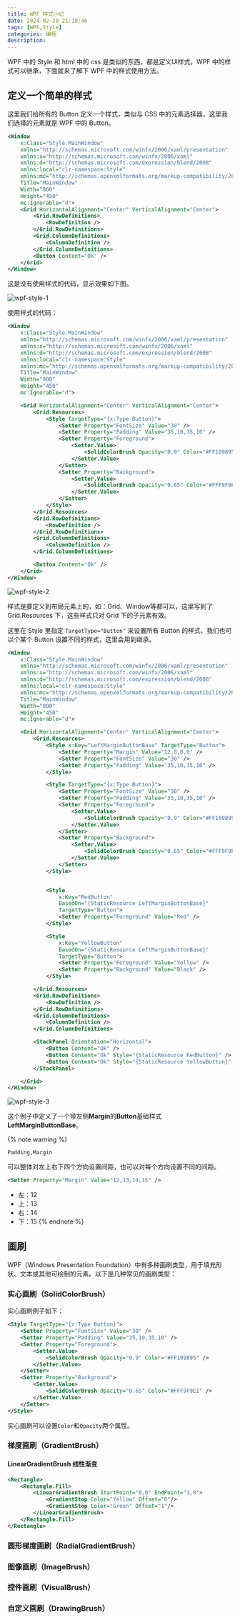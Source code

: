 ```yaml
---
title: WPF 样式小记
date: 2024-02-28 21:18:46
tags: [WPF,Style]
categories: 编程
description:
---
```


WPF 中的 Style 和 html 中的 css 是类似的东西，都是定义UI样式，WPF 中的样式可以继承，下面就来了解下 WPF 中的样式使用方法。

## 定义一个简单的样式

这里我们给所有的 Button 定义一个样式，类似与 CSS 中的元素选择器，这里我们选择的元素就是 WPF 中的 Button。

```xml
<Window
    x:Class="Style.MainWindow"
    xmlns="http://schemas.microsoft.com/winfx/2006/xaml/presentation"
    xmlns:x="http://schemas.microsoft.com/winfx/2006/xaml"
    xmlns:d="http://schemas.microsoft.com/expression/blend/2008"
    xmlns:local="clr-namespace:Style"
    xmlns:mc="http://schemas.openxmlformats.org/markup-compatibility/2006"
    Title="MainWindow"
    Width="800"
    Height="450"
    mc:Ignorable="d">
    <Grid HorizontalAlignment="Center" VerticalAlignment="Center">
        <Grid.RowDefinitions>
            <RowDefinition />
        </Grid.RowDefinitions>
        <Grid.ColumnDefinitions>
            <ColumnDefinition />
        </Grid.ColumnDefinitions>
        <Button Content="Ok" />
    </Grid>
</Window>

```

这是没有使用样式的代码，显示效果如下图。

![wpf-style-1](/img/post_img/wpf-style-1.png)

使用样式的代码：

```xml
<Window
    x:Class="Style.MainWindow"
    xmlns="http://schemas.microsoft.com/winfx/2006/xaml/presentation"
    xmlns:x="http://schemas.microsoft.com/winfx/2006/xaml"
    xmlns:d="http://schemas.microsoft.com/expression/blend/2008"
    xmlns:local="clr-namespace:Style"
    xmlns:mc="http://schemas.openxmlformats.org/markup-compatibility/2006"
    Title="MainWindow"
    Width="800"
    Height="450"
    mc:Ignorable="d">

    <Grid HorizontalAlignment="Center" VerticalAlignment="Center">
        <Grid.Resources>
            <Style TargetType="{x:Type Button}">
                <Setter Property="FontSize" Value="30" />
                <Setter Property="Padding" Value="35,10,35,10" />
                <Setter Property="Foreground">
                    <Setter.Value>
                        <SolidColorBrush Opacity="0.9" Color="#FF109895" />
                    </Setter.Value>
                </Setter>
                <Setter Property="Background">
                    <Setter.Value>
                        <SolidColorBrush Opacity="0.65" Color="#FFF9F9E1" />
                    </Setter.Value>
                </Setter>
            </Style>
        </Grid.Resources>
        <Grid.RowDefinitions>
            <RowDefinition />
        </Grid.RowDefinitions>
        <Grid.ColumnDefinitions>
            <ColumnDefinition />
        </Grid.ColumnDefinitions>

        <Button Content="Ok" />
    </Grid>
</Window>
```

![wpf-style-2](/img/post_img/wpf-style-2.png)

样式是要定义到布局元素上的，如：Grid、Window等都可以，这里写到了 Grid.Resources 下，这些样式只对 Grid 下的子元素有效。

这里在 Style 里指定 `TargetType="Button"` 来设置所有 Button 的样式，我们也可以个某个 Button 设置不同的样式，这里会用到继承。

```xml
<Window
    x:Class="Style.MainWindow"
    xmlns="http://schemas.microsoft.com/winfx/2006/xaml/presentation"
    xmlns:x="http://schemas.microsoft.com/winfx/2006/xaml"
    xmlns:d="http://schemas.microsoft.com/expression/blend/2008"
    xmlns:local="clr-namespace:Style"
    xmlns:mc="http://schemas.openxmlformats.org/markup-compatibility/2006"
    Title="MainWindow"
    Width="800"
    Height="450"
    mc:Ignorable="d">

    <Grid HorizontalAlignment="Center" VerticalAlignment="Center">
        <Grid.Resources>
            <Style x:Key="LeftMarginButtonBase" TargetType="Button">
                <Setter Property="Margin" Value="12,0,0,0" />
                <Setter Property="FontSize" Value="30" />
                <Setter Property="Padding" Value="35,10,35,10" />
            </Style>

            <Style TargetType="{x:Type Button}">
                <Setter Property="FontSize" Value="30" />
                <Setter Property="Padding" Value="35,10,35,10" />
                <Setter Property="Foreground">
                    <Setter.Value>
                        <SolidColorBrush Opacity="0.9" Color="#FF109895" />
                    </Setter.Value>
                </Setter>
                <Setter Property="Background">
                    <Setter.Value>
                        <SolidColorBrush Opacity="0.65" Color="#FFF9F9E1" />
                    </Setter.Value>
                </Setter>
            </Style>


            <Style
                x:Key="RedButton"
                BasedOn="{StaticResource LeftMarginButtonBase}"
                TargetType="Button">
                <Setter Property="Foreground" Value="Red" />
            </Style>

            <Style
                x:Key="YellowButton"
                BasedOn="{StaticResource LeftMarginButtonBase}"
                TargetType="Button">
                <Setter Property="Foreground" Value="Yellow" />
                <Setter Property="Background" Value="Black" />
            </Style>

        </Grid.Resources>
        <Grid.RowDefinitions>
            <RowDefinition />
        </Grid.RowDefinitions>
        <Grid.ColumnDefinitions>
            <ColumnDefinition />
        </Grid.ColumnDefinitions>

        <StackPanel Orientation="Horizontal">
            <Button Content="Ok" />
            <Button Content="Ok" Style="{StaticResource RedButton}" />
            <Button Content="Ok" Style="{StaticResource YellowButton}" />
        </StackPanel>

    </Grid>
</Window>

```

![wpf-style-3](/img/post_img/wpf-style-3.png)

这个例子中定义了一个带左侧**Margin**的**Button**基础样式**LeftMarginButtonBase**。


{% note warning %}

`Padding,Margin`

可以整体对左上右下四个方向设置间距，也可以对每个方向设置不同的间距。

```xml
<Setter Property="Margin" Value="12,13,14,15" />
```
- 左：12
- 上：13
- 右：14
- 下：15
{% endnote %}

## 画刷

WPF（Windows Presentation Foundation）中有多种画刷类型，用于填充形状、文本或其他可绘制的元素。以下是几种常见的画刷类型：

### 实心画刷（SolidColorBrush）

实心画刷例子如下：

```xml
<Style TargetType="{x:Type Button}">
    <Setter Property="FontSize" Value="30" />
    <Setter Property="Padding" Value="35,10,35,10" />
    <Setter Property="Foreground">
        <Setter.Value>
            <SolidColorBrush Opacity="0.9" Color="#FF109895" />
        </Setter.Value>
    </Setter>
    <Setter Property="Background">
        <Setter.Value>
            <SolidColorBrush Opacity="0.65" Color="#FFF9F9E1" />
        </Setter.Value>
    </Setter>
</Style>
```

实心画刷可以设置`Color`和`Opacity`两个属性。

### 梯度画刷（GradientBrush）

#### LinearGradientBrush 线性渐变

```xml
<Rectangle>
    <Rectangle.Fill>
        <LinearGradientBrush StartPoint="0,0" EndPoint="1,0">
            <GradientStop Color="Yellow" Offset="0"/>
            <GradientStop Color="Green" Offset="1"/>
        </LinearGradientBrush>
    </Rectangle.Fill>
</Rectangle>
```


### 圆形梯度画刷（RadialGradientBrush）

### 图像画刷（ImageBrush）

### 控件画刷（VisualBrush）

### 自定义画刷（DrawingBrush）
